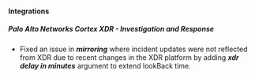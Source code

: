 
#### Integrations

##### Palo Alto Networks Cortex XDR - Investigation and Response

- Fixed an issue in ***mirroring*** where incident updates were not reflected from XDR due to recent changes in the XDR platform by adding ***xdr delay in minutes*** argument to extend lookBack time.
